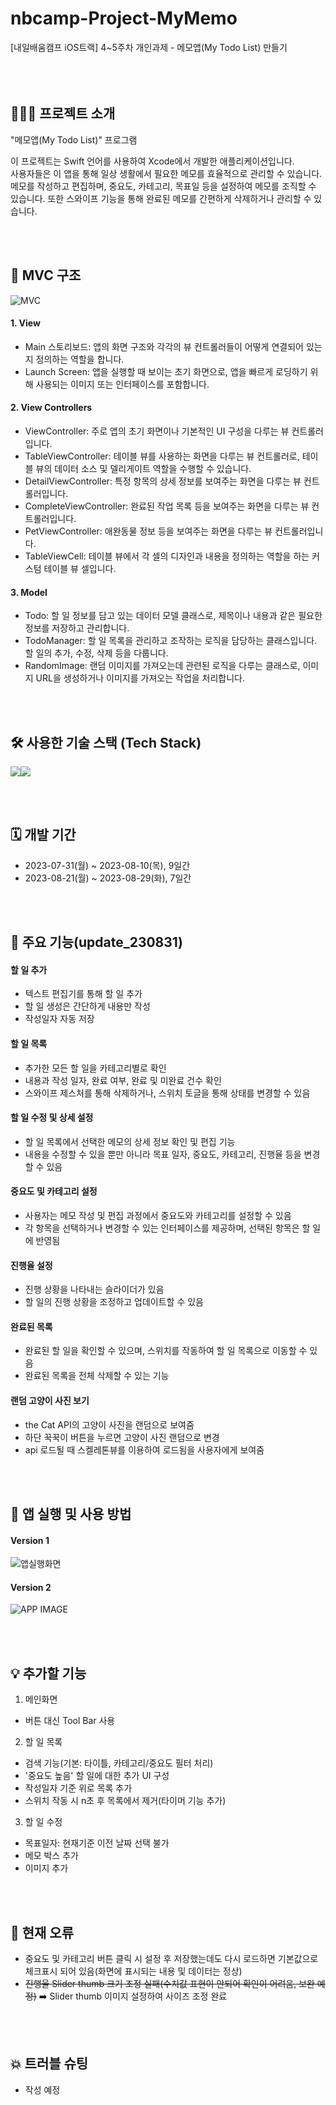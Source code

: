 # nbcamp-Project-MyMemo
[내일배움캠프 iOS트랙] 4~5주차 개인과제 - 메모앱(My Todo List) 만들기
<br><br><br><br>

## 🧑🏻‍💻 프로젝트 소개
"메모앱(My Todo List)" 프로그램<p>
이 프로젝트는 Swift 언어를 사용하여 Xcode에서 개발한 애플리케이션입니다. <br>
사용자들은 이 앱을 통해 일상 생활에서 필요한 메모를 효율적으로 관리할 수 있습니다. <br>
메모를 작성하고 편집하며, 중요도, 카테고리, 목표일 등을 설정하여 메모를 조직할 수 있습니다. 또한 스와이프 기능을 통해 완료된 메모를 간편하게 삭제하거나 관리할 수 있습니다.


<br><br>

## 🧠 MVC 구조
![‎MVC](https://github.com/anfgbwl/MyMemo/assets/53863005/fb03e31c-705d-4f44-bff3-c6a86677d825)
#### 1. View
- Main 스토리보드: 앱의 화면 구조와 각각의 뷰 컨트롤러들이 어떻게 연결되어 있는지 정의하는 역할을 합니다.
- Launch Screen: 앱을 실행할 때 보이는 초기 화면으로, 앱을 빠르게 로딩하기 위해 사용되는 이미지 또는 인터페이스를 포함합니다.
#### 2. View Controllers
- ViewController: 주로 앱의 초기 화면이나 기본적인 UI 구성을 다루는 뷰 컨트롤러입니다.
- TableViewController: 테이블 뷰를 사용하는 화면을 다루는 뷰 컨트롤러로, 테이블 뷰의 데이터 소스 및 델리게이트 역할을 수행할 수 있습니다.
- DetailViewController: 특정 항목의 상세 정보를 보여주는 화면을 다루는 뷰 컨트롤러입니다.
- CompleteViewController: 완료된 작업 목록 등을 보여주는 화면을 다루는 뷰 컨트롤러입니다.
- PetViewController: 애완동물 정보 등을 보여주는 화면을 다루는 뷰 컨트롤러입니다.
- TableViewCell: 테이블 뷰에서 각 셀의 디자인과 내용을 정의하는 역할을 하는 커스텀 테이블 뷰 셀입니다.
#### 3. Model
- Todo: 할 일 정보를 담고 있는 데이터 모델 클래스로, 제목이나 내용과 같은 필요한 정보를 저장하고 관리합니다.
- TodoManager: 할 일 목록을 관리하고 조작하는 로직을 담당하는 클래스입니다. 할 일의 추가, 수정, 삭제 등을 다룹니다.
- RandomImage: 랜덤 이미지를 가져오는데 관련된 로직을 다루는 클래스로, 이미지 URL을 생성하거나 이미지를 가져오는 작업을 처리합니다.


<br><br>

## 🛠️ 사용한 기술 스택 (Tech Stack)
<img src="https://img.shields.io/badge/Swift-F05138?style=for-the-badge&logo=Swift&logoColor=white"><img src="https://img.shields.io/badge/GitHub-181717?style=for-the-badge&logo=github&logoColor=white">


<br><br>

## 🗓️ 개발 기간
* 2023-07-31(월) ~ 2023-08-10(목), 9일간
* 2023-08-21(월) ~ 2023-08-29(화), 7일간

<br><br>

## 📌 주요 기능(update_230831)
#### 할 일 추가
- 텍스트 편집기를 통해 할 일 추가
- 할 일 생성은 간단하게 내용만 작성
- 작성일자 자동 저장
#### 할 일 목록
- 추가한 모든 할 일을 카테고리별로 확인
- 내용과 작성 일자, 완료 여부, 완료 및 미완료 건수 확인
- 스와이프 제스처를 통해 삭제하거나, 스위치 토글을 통해 상태를 변경할 수 있음
#### 할 일 수정 및 상세 설정
- 할 일 목록에서 선택한 메모의 상세 정보 확인 및 편집 기능
- 내용을 수정할 수 있을 뿐만 아니라 목표 일자, 중요도, 카테고리, 진행율 등을 변경할 수 있음
#### 중요도 및 카테고리 설정
- 사용자는 메모 작성 및 편집 과정에서 중요도와 카테고리를 설정할 수 있음
- 각 항목을 선택하거나 변경할 수 있는 인터페이스를 제공하며, 선택된 항목은 할 일에 반영됨
#### 진행율 설정
- 진행 상황을 나타내는 슬라이더가 있음
- 할 일의 진행 상황을 조정하고 업데이트할 수 있음
#### 완료된 목록
- 완료된 할 일을 확인할 수 있으며, 스위치를 작동하여 할 일 목록으로 이동할 수 있음
- 완료된 목록을 전체 삭제할 수 있는 기능
#### 랜덤 고양이 사진 보기
- the Cat API의 고양이 사진을 랜덤으로 보여줌
- 하단 꾹꾹이 버튼을 누르면 고양이 사진 랜덤으로 변경
- api 로드될 때 스켈레톤뷰를 이용하여 로드됨을 사용자에게 보여줌


<br><br>

## 🧐 앱 실행 및 사용 방법
#### Version 1
![앱실행화면](https://github.com/anfgbwl/MyMemo/assets/53863005/9cce8f32-20f9-43b6-a950-14b8d9010260)
#### Version 2
![APP IMAGE](https://github.com/anfgbwl/MyMemo/assets/53863005/738c4f98-fbe5-4482-bea3-d38cdb97ebd2)



<br><br>

## 💡 추가할 기능

1. 메인화면<br>
- 버튼 대신 Tool Bar 사용

2. 할 일 목록<br>
- 검색 기능(기본: 타이틀, 카테고리/중요도 필터 처리)
- '중요도 높음' 할 일에 대한 추가 UI 구성
- 작성일자 기준 위로 목록 추가
- 스위치 작동 시 n초 후 목록에서 제거(타이머 기능 추가)

3. 할 일 수정<br>
- 목표일자: 현재기준 이전 날짜 선택 불가
- 메모 박스 추가
- 이미지 추가

<br><br>

## 🚨 현재 오류
- 중요도 및 카테고리 버튼 클릭 시 설정 후 저장했는데도 다시 로드하면 기본값으로 체크표시 되어 있음(화면에 표시되는 내용 및 데이터는 정상)
- ~~진행율 Slider thumb 크기 조정 실패(수치값 표현이 안되어 확인이 어려움, 보완 예정)~~
  ➡️ Slider thumb 이미지 설정하여 사이즈 조정 완료

<br><br>

## 💥 트러블 슈팅
- 작성 예정

